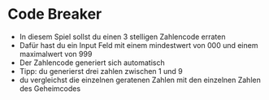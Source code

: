 # Code Breaker

- In diesem Spiel sollst du einen 3 stelligen Zahlencode erraten
- Dafür hast du ein Input Feld mit einem mindestwert von 000 und einem maximalwert von 999
- Der Zahlencode generiert sich automatisch
- Tipp: du generierst drei zahlen zwischen 1 und 9
 - du vergleichst die einzelnen geratenen Zahlen mit den einzelnen Zahlen des Geheimcodes
